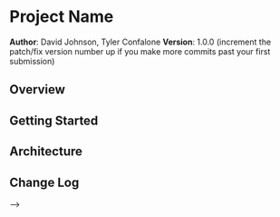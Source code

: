 # Project Name

**Author**: David Johnson, Tyler Confalone
**Version**: 1.0.0 (increment the patch/fix version number up if you make more commits past your first submission)

## Overview
<!-- Provide a high level overview of what this application is and why you are building it, beyond the fact that it's an assignment for a Code Fellows 301 class. (i.e. What's your problem domain?) -->

## Getting Started
<!-- What are the steps that a user must take in order to build this app on their own machine and get it running? -->

## Architecture
<!-- Provide a detailed description of the application design. What technologies (languages, libraries, etc) you're using, and any other relevant design information. -->

## Change Log
<!-- Use this are to document the iterative changes made to your application as each feature is successfully implemented. Use time stamps. Here's an examples:

01-01-2001 4:59pm - Application now has a fully-functional express server, with GET and POST routes for the book resource.

## Credits and Collaborations
<!-- Give credit (and a link) to other people or resources that helped you build this application. -->
-->